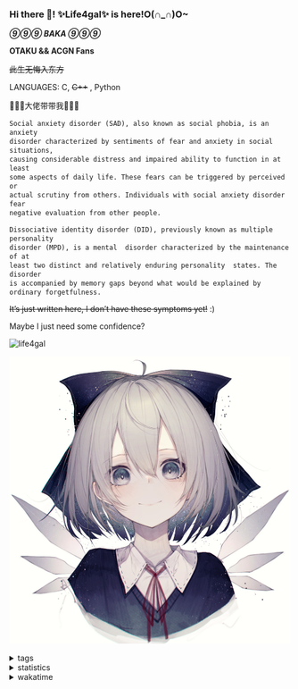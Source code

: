 ### Hi there 👋! ✨Life4gal✨ is here!O(∩_∩)O~

_**⑨⑨⑨ BAKA ⑨⑨⑨**_

**OTAKU && ACGN Fans**

~~此生无悔入东方~~

LANGUAGES: C,  ~~C++~~ , Python

🙏🙏🙏大佬带带我🙏🙏🙏
```text
Social anxiety disorder (SAD), also known as social phobia, is an anxiety 
disorder characterized by sentiments of fear and anxiety in social situations, 
causing considerable distress and impaired ability to function in at least 
some aspects of daily life. These fears can be triggered by perceived or
actual scrutiny from others. Individuals with social anxiety disorder fear 
negative evaluation from other people.
```
```text
Dissociative identity disorder (DID), previously known as multiple personality 
disorder (MPD), is a mental  disorder characterized by the maintenance of at 
least two distinct and relatively enduring personality  states. The disorder 
is accompanied by memory gaps beyond what would be explained by ordinary forgetfulness.
```
~~It’s just written here, I don’t have these symptoms yet!~~ :)

Maybe I just need some confidence?

<p align="left"> <img src="https://komarev.com/ghpvc/?username=life4gal&label=Profile%20views&color=0e75b6&style=flat" alt="life4gal" /> </p>
<p align="center"> <img src="./80278148_p0_master1200.jpg" alt="life4gal" /> </p>


<details>
  <summary>tags</summary>
<img src="https://forthebadge.com/images/badges/ages-18.svg"/> 
<img src="https://forthebadge.com/images/badges/built-by-developers.svg"/> 
<img src="https://forthebadge.com/images/badges/ctrl-c-ctrl-v.svg"/> 
<img src="https://forthebadge.com/images/badges/fixed-bugs.svg"/> 
<img src="https://forthebadge.com/images/badges/fo-real.svg"/>
<img src="https://forthebadge.com/images/badges/for-you.svg"/> 
<img src="https://forthebadge.com/images/badges/its-not-a-lie-if-you-believe-it.svg"/> 
<img src="https://forthebadge.com/images/badges/powered-by-black-magic.svg"/> 
<img src="https://forthebadge.com/images/badges/made-with-c-plus-plus.svg"/> 
<img src="https://forthebadge.com/images/badges/made-with-markdown.svg"/> 
<img src="https://forthebadge.com/images/badges/made-with-python.svg"/>
<img src="https://forthebadge.com/images/badges/makes-people-smile.svg"/> 
<img src="https://forthebadge.com/images/badges/not-a-bug-a-feature.svg"/> 
<img src="https://forthebadge.com/images/badges/works-on-my-machine.svg"/> 
<img src="https://forthebadge.com/images/badges/you-didnt-ask-for-this.svg"/>
</details>

<details>
  <summary>statistics</summary>
  <img src="https://github-readme-stats.life4gal.vercel.app/api/wakatime?username=Life4gal&show_icons=true&theme=synthwave&cache_seconds=1800"/>
  <img src="https://github-readme-stats.life4gal.vercel.app/api/top-langs/?username=Life4gal&hide=html&show_icons=true&theme=synthwave&cache_seconds=1800"/>
  <img src="https://github-readme-stats.life4gal.vercel.app/api?username=Life4gal&show_icons=true&theme=synthwave&cache_seconds=1800"/>
</details>

<details>
  <summary>wakatime</summary>
<img src="https://wakatime.com/share/@Life4gal/633d8d59-f19c-49e3-ab6d-d1978de891a7.svg"/>
<img src="https://wakatime.com/share/@Life4gal/7afc6a15-a71f-4d74-9d3e-f6b047170efe.svg"/>
<img src="https://wakatime.com/share/@Life4gal/8e3ea035-ad45-4a5e-abfd-3cc0bf46b583.svg"/>
<img src="https://wakatime.com/share/@Life4gal/2420db5f-5f96-43d2-8daa-1a1ec8908b88.svg"/>
</details>
